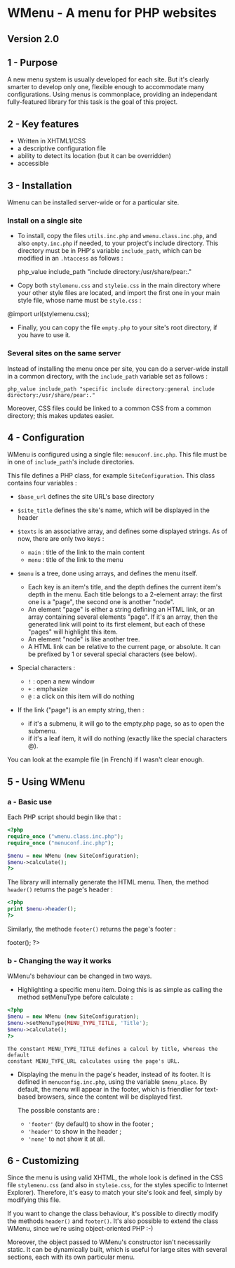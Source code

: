 WMenu - A menu for PHP websites
===============================
Version 2.0
-------------------------------

1 - Purpose
-----------
A new menu system is usually developed for each site. But it's clearly
smarter to develop only one, flexible enough to accommodate many
configurations. Using menus is commonplace, providing an independant
fully-featured library for this task is the goal of this project.

2 - Key features
--------------------
- Written in XHTML1/CSS
- a descriptive configuration file
- ability to detect its location (but it can be overridden)
- accessible

3 - Installation
----------------
Wmenu can be installed server-wide or for a particular site.

### Install on a single site
- To install, copy the files `utils.inc.php` and `wmenu.class.inc.php`, and also
 `empty.inc.php` if needed, to your project's include directory.
 This directory must be in PHP's variable `include_path`, which can be modified
 in an `.htaccess` as follows :

    php_value include_path "include directory:/usr/share/pear:."

- Copy both `stylemenu.css` and `styleie.css` in the main directory where
 your other style files are located, and import the first one in your main
 style file, whose name must be `style.css` :

 @import url(stylemenu.css);

- Finally, you can copy the file `empty.php` to your site's root directory, if
 you have to use it.

### Several sites on the same server
Instead of installing the menu once per site, you can do a server-wide install
in a common directory, with the `include_path` variable set as follows :
 
    php_value include_path "specific include directory:general include directory:/usr/share/pear:."

Moreover, CSS files could be linked to a common CSS from a common directory;
this makes updates easier.

4 - Configuration
-----------------
WMenu is configured using a single file: `menuconf.inc.php`. This file must be
in one of `include_path`'s include directories.

This file defines a PHP class, for example `SiteConfiguration`. This class
contains four variables :
- `$base_url` defines the site URL's base directory

- `$site_title` defines the site's name, which will be displayed in the header

- `$texts` is an associative array, and defines some displayed strings. As of now,
  there are only two keys :
  + `main` : title of the link to the main content
  + `menu` : title of the link to the menu
  
- `$menu` is a tree, done using arrays, and defines the menu itself.
  + Each key is an item's title, and the depth defines the current item's
    depth in the menu. Each title belongs to a 2-element array: the first one is
    a "page", the second one is another "node".
  + An element "page" is either a string defining an HTML link, or an array
    containing several elements "page". If it's an array, then the generated
    link will point to its first element, but each of these "pages" will highlight
    this item.
  + An element "node" is like another tree.
  + A HTML link can be relative to the current page, or absolute.
    It can be prefixed by 1 or several special characters (see below).

- Special characters :
  + `!` : open a new window
  + `+` : emphasize
  + `@` : a click on this item will do nothing

- If the link ("page") is an empty string, then :
  + if it's a submenu, it will go to the empty.php page, so as to open the
    submenu.
  + if it's a leaf item, it will do nothing (exactly like the special
    characters @).

You can look at the example file (in French) if I wasn't clear enough.

5 - Using WMenu
---------------

### a - Basic use

Each PHP script should begin like that :

```php
<?php
require_once ("wmenu.class.inc.php");
require_once ("menuconf.inc.php");

$menu = new WMenu (new SiteConfiguration);
$menu->calculate();
?>
```

The library will internally generate the HTML menu.
Then, the method `header()` returns the page's header :

```php
<?php
print $menu->header();
?>
```

Similarly, the methode `footer()` returns the page's footer :

<?php
print $menu->footer();
?>

### b - Changing the way it works

WMenu's behaviour can be changed in two ways.

- Highlighting a specific menu item. Doing this is as simple as calling the
  method setMenuType before calculate :

```php
<?php
$menu = new WMenu (new SiteConfiguration);
$menu->setMenuType(MENU_TYPE_TITLE, 'Title');
$menu->calculate();
?>
```

    The constant MENU_TYPE_TITLE defines a calcul by title, whereas the default
    constant MENU_TYPE_URL calculates using the page's URL.

- Displaying the menu in the page's header, instead of its footer. It is
  defined in `menuconfig.inc.php`, using the variable `$menu_place`.
  By default, the menu will appear in the footer, which is friendlier for
  text-based browsers, since the content will be displayed first.
  
    The possible constants are :
  + `'footer'` (by default) to show in the footer ;
  + `'header'` to show in the header ;
  + `'none'` to not show it at all.

6 - Customizing
---------------
Since the menu is using valid XHTML, the whole look is defined in the CSS
file `stylemenu.css` (and also in `styleie.css`, for the styles specific to
Internet Explorer). Therefore, it's easy to match your site's look and feel,
simply by modifying this file.

If you want to change the class behaviour, it's possible to directly modify
the methods `header()` and `footer()`. It's also possible to extend the class
WMenu, since we're using object-oriented PHP :-)

Moreover, the object passed to WMenu's constructor isn't necessarily static.
It can be dynamically built, which is useful for large sites with several
sections, each with its own particular menu.

